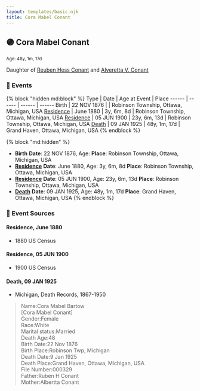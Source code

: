 ```yaml
---
layout: templates/basic.njk
title: Cora Mabel Conant
---
```

## 🟣 Cora Mabel Conant
<small>Age: 48y, 1m, 17d</small>

Daughter of [Reuben Hess Conant](/people/3/37326838) and [Alveretta V. Conant](/people/6/60109856)

### 📆 Events

{% block "hidden md:block" %}
Type | Date | Age at Event | Place
------ | ------ | ------ | ------
Birth | 22 NOV 1876 |  | Robinson Township, Ottawa, Michigan, USA
[Residence](#event-event-0) | June 1880 | 3y, 6m, 8d | Robinson Township, Ottawa, Michigan, USA
[Residence](#event-event-1) | 05 JUN 1900 | 23y, 6m, 13d | Robinson Township, Ottawa, Michigan, USA
[Death](#event-event-5) | 09 JAN 1925 | 48y, 1m, 17d | Grand Haven, Ottawa, Michigan, USA
{% endblock %}

{% block "md:hidden" %}
- **Birth**
**Date**: 22 NOV 1876, Age:
**Place**: Robinson Township, Ottawa, Michigan, USA
- **[Residence](#event-event-0)**
**Date**: June 1880, Age: 3y, 6m, 8d
**Place**: Robinson Township, Ottawa, Michigan, USA
- **[Residence](#event-event-1)**
**Date**: 05 JUN 1900, Age: 23y, 6m, 13d
**Place**: Robinson Township, Ottawa, Michigan, USA
- **[Death](#event-event-5)**
**Date**: 09 JAN 1925, Age: 48y, 1m, 17d
**Place**: Grand Haven, Ottawa, Michigan, USA
{% endblock %}

### 📰 Event Sources

#### <a id="event-event-0"></a> Residence, June 1880
* 1880 US Census

#### <a id="event-event-1"></a> Residence, 05 JUN 1900
* 1900 US Census

#### <a id="event-event-5"></a> Death, 09 JAN 1925
* Michigan, Death Records, 1867-1950
>   
  > Name:Cora Mabel Bartow  
  > [Cora Mabel Conant]   
  > Gender:Female  
  > Race:White  
  > Marital status:Married  
  > Death Age:48  
  > Birth Date:22 Nov 1876  
  > Birth Place:Robinson Twp, Michigan  
  > Death Date:9 Jan 1925  
  > Death Place:Grand Haven, Ottawa, Michigan, USA  
  > File Number:000329  
  > Father:Ruben H Conant  
  > Mother:Albertta Conant
